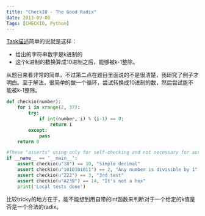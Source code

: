 ```yaml
---
title: "CheckIO - The Good Radix"
date: 2013-09-08
Tags: [CHECKIO, Python]
---
```


[Task描述][1]简单的说就是这样：

* 给出的字符串数字是k进制的
* 这个k进制的数换算成10进制之后，能够被k-1整除。

从题目来看非常的简单，不过第二点在题目里面说的不是很清楚，我研究了例子才明白。至于解法，很简单的做一个循环，尝试转换成10进制的数，然后尝试能不能被k-1整除。

```python
def checkio(number):
    for i in xrange(2, 37):
        try:
            if int(number, i) % (i-1) == 0:
                return i
        except:
            pass
    return 0

#These "asserts" using only for self-checking and not necessary for auto-testing
if __name__ == '__main__':
    assert checkio(u"18") == 10, "Simple decimal"
    assert checkio(u"1010101011") == 2, "Any number is divisible by 1"
    assert checkio(u"222") == 3, "3rd test"
    assert checkio(u"A23B") == 14, "It's not a hex"
    print('Local tests done')
```

比较tricky的地方在于，能不能想到用自带的int函数来判断对于一个给定的k值是否是一个合法的radix。

[1]: http://www.checkio.org/mission/task/info/good-radix/python-27/